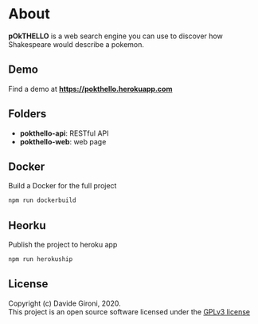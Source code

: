About
===
**pOkTHELLO** is a web search engine you can use to discover how Shakespeare would describe a pokemon.

## Demo
Find a demo at **https://pokthello.herokuapp.com**

## Folders
* **pokthello-api**: RESTful API
* **pokthello-web**: web page  

## Docker
Build a Docker for the full project
```bash
npm run dockerbuild
```

## Heorku
Publish the project to heroku app
```bash
npm run herokuship
```

## License
Copyright (c) Davide Gironi, 2020.  
This project is an open source software licensed under the [GPLv3 license](http://opensource.org/licenses/GPL-3.0)
